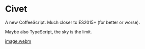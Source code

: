 Civet
=====

A new CoffeeScript. Much closer to ES2015+ (for better or worse).

Maybe also TypeScript, the sky is the limit.

[image.webm](https://user-images.githubusercontent.com/18894/184558492-730d5224-5f58-40fd-95d5-45fec13aedee.webm)

